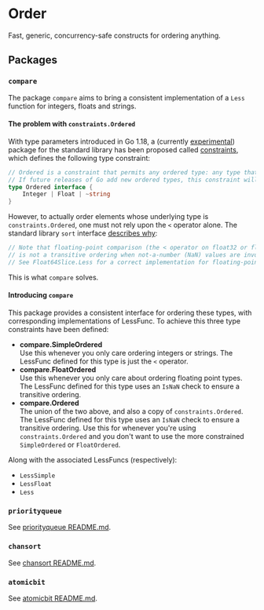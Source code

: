 # Order
Fast, generic, concurrency-safe constructs for ordering anything.

## Packages

### `compare`
The package `compare` aims to bring a consistent implementation of a `Less` function for integers, floats and strings.

#### The problem with `constraints.Ordered`

With type parameters introduced in Go 1.18, a (currently [experimental](https://pkg.go.dev/golang.org/x/exp)) package for the standard library has been proposed called [constraints](https://pkg.go.dev/golang.org/x/exp/constraints), which defines the following type constraint:

```go
// Ordered is a constraint that permits any ordered type: any type that supports the operators < <= >= >.
// If future releases of Go add new ordered types, this constraint will be modified to include them.
type Ordered interface {
	Integer | Float | ~string
}
```

However, to actually order elements whose underlying type is `constraints.Ordered`, one must not rely upon the `<` operator alone. The standard library `sort` interface [describes why](https://pkg.go.dev/sort#Interface):

```go
// Note that floating-point comparison (the < operator on float32 or float64 values)
// is not a transitive ordering when not-a-number (NaN) values are involved.
// See Float64Slice.Less for a correct implementation for floating-point values.
```

This is what `compare` solves.

#### Introducing `compare`
This package provides a consistent interface for ordering these types, with corresponding implementations of LessFunc. To achieve this three type constraints have been defined:

- **compare.SimpleOrdered**<br />
   Use this whenever you only care ordering integers or strings. The LessFunc defined for this type is just the `<` operator.
- **compare.FloatOrdered**<br />
   Use this whenever you only care about ordering floating point types. The LessFunc defined for this type uses an `IsNaN` check to ensure a transitive ordering.
- **compare.Ordered**<br />
   The union of the two above, and also a copy of `constraints.Ordered`. The LessFunc defined for this type uses an `IsNaN` check to ensure a transitive ordering. Use this for whenever you're using `constraints.Ordered` and you don't want to use the more constrained `SimpleOrdered` or `FloatOrdered`.

Along with the associated LessFuncs (respectively):

- `LessSimple`
- `LessFloat`
- `Less`

### `priorityqueue`
See [priorityqueue README.md](priorityqueue/README.md).

### `chansort`
See [chansort README.md](chansort/README.md).

### `atomicbit`
See [atomicbit README.md](atomicbit/README.md).

